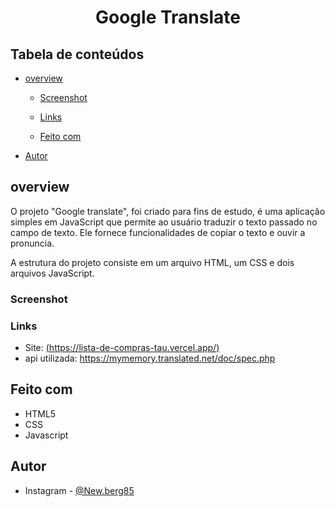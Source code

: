 <h1 align="center">Google Translate</h1>

## Tabela de conteúdos 

- [overview](#overview)
  - [Screenshot](#screenshot)
  - [Links](#links)

  - [Feito com](#built-with)



- [Autor](#Autor)




## overview
O projeto "Google translate", foi criado para fins de estudo, é uma aplicação simples em JavaScript que permite ao usuário traduzir o texto passado no campo de texto. Ele fornece funcionalidades de copiar o texto e ouvir a pronuncia.

A estrutura do projeto consiste em um arquivo HTML, um CSS e dois arquivos JavaScript.
  
### Screenshot







### Links

- Site: [(https://lista-de-compras-tau.vercel.app/)](https://google-translate-khaki.vercel.app/)
- api utilizada: https://mymemory.translated.net/doc/spec.php




## Feito com

- HTML5
- CSS
- Javascript 






## Autor

- Instagram - [@New.berg85](https://www.google.com/url?sa=t&source=web&rct=j&url=https://www.instagram.com/new.berg85/&ved=2ahUKEwihk-Wyhan4AhWjArkGHRPfDm8Qjjh6BAgHEAE&usg=AOvVaw2K5ZuwC3DJHMK4YkAZwUVM)


